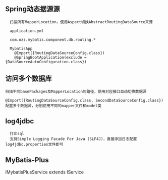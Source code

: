 ## Spring动态据源源
```
  扫描所有MapperLocation，使用Aspect切换AbstractRoutingDataSource来源

  application.yml

  com.ozz.mybatis.component.db.routing.*

  MybatisApp
    @Import({RoutingDataSourceConfig.class})
    @SpringBootApplication(exclude = {DataSourceAutoConfiguration.class})
```

## 访问多个数据库
```
扫描不同basePackages及MapperLocation的路径，使用对应接口自动切换数据源

@Import({RoutingDataSourceConfig.class, SecondDataSourceConfig.class})
配置多个数据源，分别使用不同的mapper文件和model类
```

## log4jdbc
```
  打印sql
  支持Simple Logging Facade For Java (SLF4J)，直接添加日志配置log4jdbc.properties文件即可
```

## MyBatis-Plus
  IMybatisPlusService extends IService

